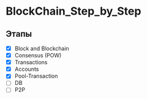 # BlockChain_Step_by_Step

## Этапы

- [x] Block and Blockchain
- [x] Consensus (POW)
- [x] Transactions
- [x] Accounts
- [x] Pool-Transaction
- [ ] DB
- [ ] P2P
